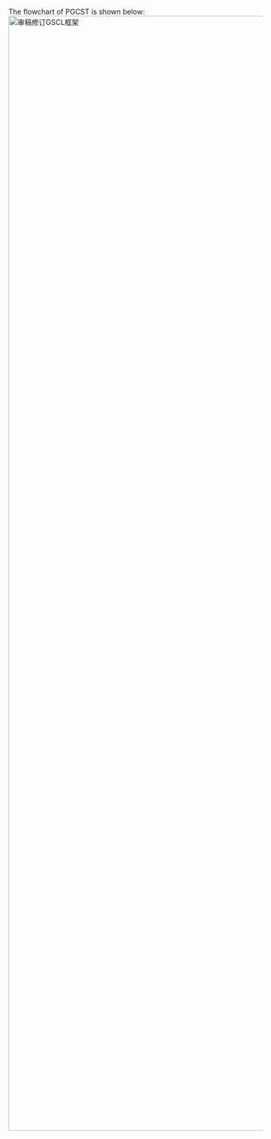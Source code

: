 The flowchart of PGCST is shown below:
<img width="4167" height="2208" alt="审稿修订GSCL框架" src="https://github.com/user-attachments/assets/4a40fe35-1eee-4cd9-b85c-1c2d8ddfeef1" />
